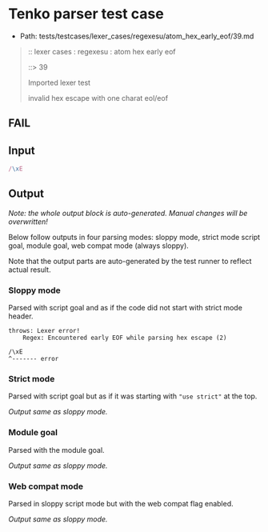 # Tenko parser test case

- Path: tests/testcases/lexer_cases/regexesu/atom_hex_early_eof/39.md

> :: lexer cases : regexesu : atom hex early eof
>
> ::> 39
>
> Imported lexer test
>
> invalid hex escape with one charat eol/eof

## FAIL

## Input

`````js
/\xE
`````

## Output

_Note: the whole output block is auto-generated. Manual changes will be overwritten!_

Below follow outputs in four parsing modes: sloppy mode, strict mode script goal, module goal, web compat mode (always sloppy).

Note that the output parts are auto-generated by the test runner to reflect actual result.

### Sloppy mode

Parsed with script goal and as if the code did not start with strict mode header.

`````
throws: Lexer error!
    Regex: Encountered early EOF while parsing hex escape (2)

/\xE
^------- error
`````

### Strict mode

Parsed with script goal but as if it was starting with `"use strict"` at the top.

_Output same as sloppy mode._

### Module goal

Parsed with the module goal.

_Output same as sloppy mode._

### Web compat mode

Parsed in sloppy script mode but with the web compat flag enabled.

_Output same as sloppy mode._
